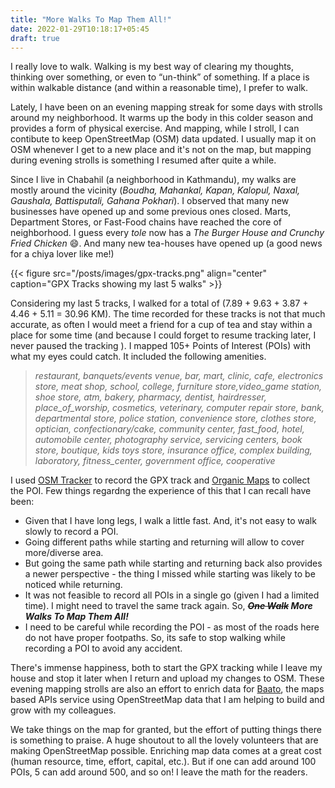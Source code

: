 ```yaml
---
title: "More Walks To Map Them All!"
date: 2022-01-29T10:18:17+05:45
draft: true
---
```


I really love to walk. Walking is my best way of clearing my thoughts, thinking over something, or even to “un-think” of something. If a place is within walkable distance (and within a reasonable time), I prefer to walk.

Lately, I have been on an evening mapping streak for some days with strolls around my neighborhood. It warms up the body in this colder season and provides a form of physical exercise. And mapping, while I stroll, I can contibute to keep OpenStreetMap (OSM) data updated. I usually map it on OSM whenever I get to a new place and it's not on the map, but mapping during evening strolls is something I resumed after quite a while.

Since I live in Chabahil (a neighborhood in Kathmandu), my walks are mostly around the vicinity (_Boudha, Mahankal, Kapan, Kalopul, Naxal, Gaushala, Battisputali, Gahana Pokhari_). I observed that many new businesses have opened up and some previous ones closed. Marts, Department Stores, or Fast-Food chains have reached the core of neighborhood. I guess every _tole_ now has a _The Burger House and Crunchy Fried Chicken_ 😄. And many new tea-houses have opened up (a good news for a chiya lover like me!)

{{< figure src="/posts/images/gpx-tracks.png" align="center" caption="GPX Tracks showing my last 5 walks" >}}

Considering my last 5 tracks, I walked for a total of (7.89 + 9.63 + 3.87 + 4.46 + 5.11 = 30.96 KM). The time recorded for these tracks is not that much accurate, as often I would meet a friend for a cup of tea and stay within a place for some time (and because I could forget to resume tracking later, I never paused the tracking ). I mapped 105+ Points of Interest (POIs) with what my eyes could catch. It included the following amenities.

> _*restaurant, banquets/events venue, bar, mart, clinic, cafe, electronics store, meat shop, school, college, furniture store,video_game station, shoe store, atm, bakery, pharmacy, dentist, hairdresser, place_of_worship, cosmetics, veterinary, computer repair store, bank, departmental store, police station, convenience store, clothes store, optician, confectionary/cake, community center, fast_food, hotel, automobile center, photography service, servicing centers, book store, boutique, kids toys store, insurance office, complex building, laboratory, fitness_center, government office, cooperative*_

I used [OSM Tracker](https://play.google.com/store/apps/details?id=net.osmtracker&hl=en&gl=US) to record the GPX track and [Organic Maps](https://organicmaps.app/) to collect the POI. Few things regardng the experience of this that I can recall have been:

- Given that I have long legs, I walk a little fast. And, it's not easy to walk slowly to record a POI.
- Going different paths while starting and returning will allow to cover more/diverse area.
- But going the same path while starting and returning back also provides a newer perspective - the thing I missed while starting was likely to be noticed while returning.
- It was not feasible to record all POIs in a single go (given I had a limited time). I might need to travel the same track again. So, **_~~One Walk~~ More Walks To Map Them All!_**
- I need to be careful while recording the POI - as most of the roads here do not have proper footpaths. So, its safe to stop walking while recording a POI to avoid any accident.

There's immense happiness, both to start the GPX tracking while I leave my house and stop it later when I return and upload my changes to OSM. These evening mapping strolls are also an effort to enrich data for [Baato](https://baato.io), the maps based APIs service using OpenStreetMap data that I am helping to build and grow with my colleagues.

We take things on the map for granted, but the effort of putting things there is something to praise. A huge shoutout to all the lovely volunteers that are making OpenStreetMap possible. Enriching map data comes at a great cost (human resource, time, effort, capital, etc.). But if one can add around 100 POIs, 5 can add around 500, and so on! I leave the math for the readers.
